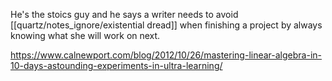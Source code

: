 He's the stoics guy and he says a writer needs to avoid [[quartz/notes_ignore/existential dread]] when finishing a project by always knowing what she will work on next. 


https://www.calnewport.com/blog/2012/10/26/mastering-linear-algebra-in-10-days-astounding-experiments-in-ultra-learning/